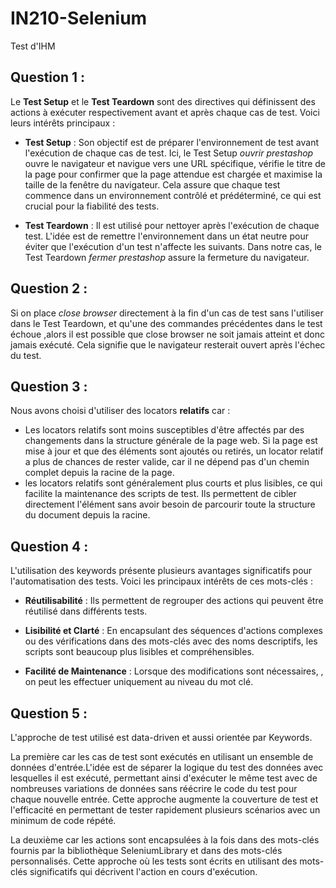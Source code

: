 # IN210-Selenium
 Test d'IHM

## Question 1 :

Le **Test Setup** et le **Test Teardown** sont des directives qui définissent des actions à exécuter respectivement avant et après chaque cas de test. Voici leurs intérêts principaux :

+ **Test Setup** : Son objectif est de préparer l'environnement de test avant l'exécution de chaque cas de test. Ici, le Test Setup  *ouvrir prestashop* ouvre le navigateur et navigue vers une URL spécifique, vérifie le titre de la page pour confirmer que la page attendue est chargée et maximise la taille de la  fenêtre du navigateur. Cela assure que chaque test commence dans un environnement contrôlé et prédéterminé, ce qui est crucial pour la fiabilité des tests.

+ **Test Teardown** : Il est utilisé pour nettoyer après l'exécution de chaque test. L'idée est de remettre l'environnement dans un état neutre pour éviter que l'exécution d'un test n'affecte les suivants. Dans notre cas, le Test Teardown *fermer prestashop* assure la fermeture du navigateur.

## Question 2 :

Si on place  *close browser* directement à la fin d'un cas de test sans l'utiliser dans le Test Teardown, et qu'une des commandes précédentes dans le test échoue ,alors il est possible que close browser ne soit jamais atteint et donc jamais exécuté. Cela signifie que le navigateur resterait ouvert après l'échec du test.


## Question 3 : 

Nous avons choisi d'utiliser des locators **relatifs** car : 

 + Les locators relatifs sont moins susceptibles d'être affectés par des changements dans la structure générale de la page web. Si la page est mise à jour et que des éléments sont ajoutés ou retirés, un locator relatif a plus de chances de rester valide, car il ne dépend pas d'un chemin complet depuis la racine de la page.
+ les locators relatifs sont généralement plus courts et plus lisibles, ce qui facilite la maintenance des scripts de test. Ils permettent de cibler directement l'élément sans avoir besoin de parcourir toute la structure du document depuis la racine.

## Question 4 :

L'utilisation des keywords présente plusieurs avantages significatifs pour l'automatisation des tests. Voici les principaux intérêts de ces mots-clés :

+ **Réutilisabilité** : Ils permettent de regrouper des actions qui peuvent être réutilisé dans différents tests.

+ **Lisibilité et Clarté** : En encapsulant des séquences d'actions complexes ou des vérifications dans des mots-clés avec des noms descriptifs, les scripts sont beaucoup plus  lisibles et compréhensibles.

+ **Facilité de Maintenance** : Lorsque des modifications sont nécessaires, , on peut les effectuer uniquement au niveau du mot clé.

## Question 5 :

 L'approche de test utilisé est data-driven et aussi orientée par Keywords. 
 
 La première car les cas de test sont exécutés en utilisant un ensemble de données d'entrée.L'idée est de séparer la logique du test des données avec lesquelles il est exécuté, permettant ainsi d'exécuter le même test avec de nombreuses variations de données sans réécrire le code du test pour chaque nouvelle entrée. Cette approche augmente la couverture de test et l'efficacité en permettant de tester rapidement plusieurs scénarios avec un minimum de code répété. 
 
 La deuxième car les actions sont encapsulées à la fois dans des mots-clés fournis par la bibliothèque SeleniumLibrary et dans des mots-clés personnalisés. Cette approche où les tests sont écrits en utilisant des mots-clés significatifs qui décrivent l'action en cours d'exécution.
